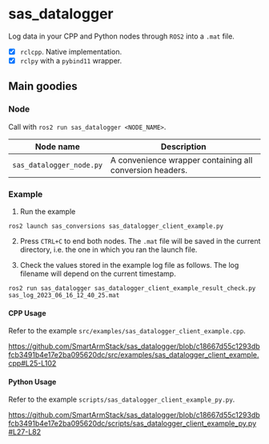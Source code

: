 # sas_datalogger

Log data in your CPP and Python nodes through `ROS2` into a `.mat` file.

- [X] `rclcpp`. Native implementation.
- [X] `rclpy` with a `pybind11` wrapper.

## Main goodies

### Node

Call with `ros2 run sas_datalogger <NODE_NAME>`.

| Node name                             | Description                                                                                                                   |
|---------------------------------------|-------------------------------------------------------------------------------------------------------------------------------|
| `sas_datalogger_node.py`              | A convenience wrapper containing all conversion headers.                                                                       |

### Example

1. Run the example

```commandline
ros2 launch sas_conversions sas_datalogger_client_example.py
```

2. Press `CTRL+C` to end both nodes. The `.mat` file will be saved in the current directory, i.e. the one in which you ran the launch file.

3. Check the values stored in the example log file as follows. The log filename will depend on the current timestamp.

```commandLine
ros2 run sas_datalogger sas_datalogger_client_example_result_check.py sas_log_2023_06_16_12_40_25.mat
```

#### CPP Usage

Refer to the example `src/examples/sas_datalogger_client_example.cpp`.

https://github.com/SmartArmStack/sas_datalogger/blob/c18667d55c1293dbfcb3491b4e17e2ba095620dc/src/examples/sas_datalogger_client_example.cpp#L25-L102
    
#### Python Usage

Refer to the example `scripts/sas_datalogger_client_example_py.py`.

https://github.com/SmartArmStack/sas_datalogger/blob/c18667d55c1293dbfcb3491b4e17e2ba095620dc/scripts/sas_datalogger_client_example_py.py#L27-L82
